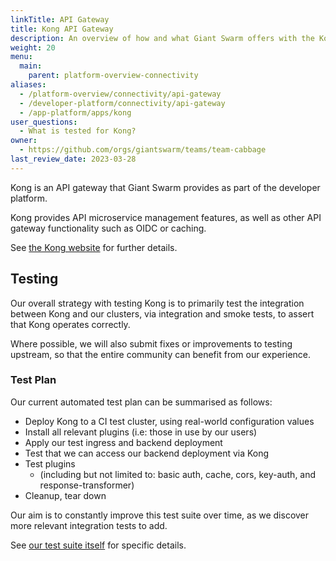 ```yaml
---
linkTitle: API Gateway
title: Kong API Gateway
description: An overview of how and what Giant Swarm offers with the Kong API Gateway.
weight: 20
menu:
  main:
    parent: platform-overview-connectivity
aliases:
  - /platform-overview/connectivity/api-gateway
  - /developer-platform/connectivity/api-gateway
  - /app-platform/apps/kong
user_questions:
  - What is tested for Kong?
owner:
  - https://github.com/orgs/giantswarm/teams/team-cabbage
last_review_date: 2023-03-28
---
```


Kong is an API gateway that Giant Swarm provides as part of the developer platform.

Kong provides API microservice management features, as well as other API gateway functionality such as OIDC or caching.

See [the Kong website](https://konghq.com/) for further details.

## Testing

Our overall strategy with testing Kong is to primarily test the integration between Kong and our clusters, via integration and smoke tests, to assert that Kong operates correctly.

Where possible, we will also submit fixes or improvements to testing upstream, so that the entire community can benefit from our experience.

### Test Plan

Our current automated test plan can be summarised as follows:

- Deploy Kong to a CI test cluster, using real-world configuration values
- Install all relevant plugins (i.e: those in use by our users)
- Apply our test ingress and backend deployment
- Test that we can access our backend deployment via Kong
- Test plugins
    - (including but not limited to: basic auth, cache, cors, key-auth, and response-transformer)
- Cleanup, tear down

Our aim is to constantly improve this test suite over time, as we discover more relevant integration tests to add.

See [our test suite itself](https://github.com/giantswarm/kong-app/tree/main/tests) for specific details.

